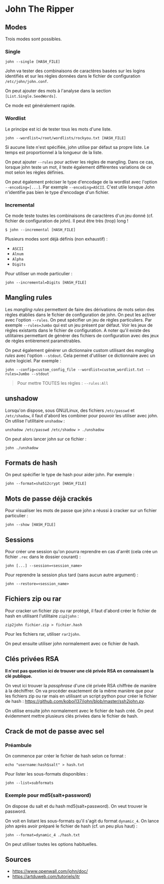 # John The Ripper

## Modes

Trois modes sont possibles.

### Single

```
john --single [HASH_FILE]
```

John va tester des combinaisons de caractères basées sur les logins identifiés
et sur les règles données dans le fichier de configuration
`/etc/john/john.conf`.

On peut ajouter des mots à l'analyse dans la section `[List.Single.SeedWords]`.

Ce mode est généralement rapide.

### Wordlist

Le principe est ici de tester tous les mots d'une liste.
```
john --wordlist=/root/wordlists/rockyou.txt [HASH_FILE]
```

Si aucune liste n'est spécifiée, john utilise par défaut sa propre liste.
Le temps est proportionnel à la longueur de la liste.

On peut ajouter `--rules` pour activer les règles de mangling. Dans ce cas,
lorsque john teste un mot, il teste également différentes variations de ce mot
selon les règles définies.

On peut également préciser le type d'encodage de la wordlist avec l'option
`--encoding=[...]`. Par exemple `--encoding=ASCII`. C'est utile lorsque John
n'identifie pas bien le type d'encodage d'un fichier.

### Incremental

Ce mode teste toutes les combinaisons de caractères d'un jeu donné
(cf. fichier de configuration de john). Il peut être très (trop) long !
```
$ john --incremental [HASH_FILE]
```

Plusieurs modes sont déjà définis (non exhaustif) :

- `ASCII`
- `Alnum`
- `Alpha`
- `Digits`

Pour utiliser un mode particulier :
```
john --incremental=Digits [HASH_FILE]
```

## Mangling rules

Les *mangling rules* permettent de faire des dérivations de mots selon des
règles établies dans le fichier de configuration de john.
On peut les activer avec l'option `--rules`. On peut spécifier un jeu de
règles particuliers. Par exemple `--rules=Jumbo` qui est un jeu présent par
défaut.
Voir les jeux de règles existants dans le fichier de configuration.
A noter qu'il existe des utilitaires permettant de générer des fichiers de
configuration avec des jeux de règles entièrement paramétrables.

On peut également générer un dictionnaire custom utilisant des
*mangling rules* avec l'option `--stdout`. Cela permet d'utiliser ce
dictionnaire avec un autre logiciel. Par exemple :
```
john --config=custom_config_file --wordlist=custom_wordlist.txt --rules=Jumbo --stdout
```

> Pour mettre TOUTES les règles : `--rules:All`

## unshadow

Lorsqu'on dispose, sous GNU/Linux, des fichiers `/etc/passwd` et `/etc/shadow`,
il faut d'abord les combiner pour pouvoir les utiliser avec john. On utilise
l'utilitaire `unshadow` :
```
unshadow /etc/passwd /etc/shadow > ./unshadow
```

On peut alors lancer john sur ce fichier :
```
john ./unshadow
```

## Formats de hash

On peut spécifier le type de hash pour aider john. Par exemple :
```
john --format=sha512crypt [HASH_FILE]
```

## Mots de passe déjà crackés

Pour visualiser les mots de passe que john a réussi à cracker sur un fichier
particulier :
```
john --show [HASH_FILE]
```

## Sessions

Pour créer une session qu'on pourra reprendre en cas d'arrêt (cela crée un
fichier `.rec` dans le dossier courant) :
```
john [...] --session=<session_name>
```

Pour reprendre la session plus tard (sans aucun autre argument) :
```
john --restore=<session_name>
```

## Fichiers zip ou rar

Pour cracker un fichier zip ou rar protégé, il faut d'abord créer le fichier
de hash en utilisant l'utilitaire `zip2john` :
```
zip2john fichier.zip > fichier.hash
```
Pour les fichiers rar, utiliser `rar2john`.

On peut ensuite utiliser john normalement avec ce fichier de hash.

## Clés privées RSA

**Il n'est pas question ici de trouver une clé privée RSA en connaissant la clé publique.**

On veut ici trouver la *passphrase* d'une clé privée RSA chiffrée de manière
à la déchiffrer. On va procéder exactement de la même manière que pour les
fichiers zip ou rar mais en utilisant un script python pour créer le fichier
de hash : <https://github.com/koboi137/john/blob/master/ssh2john.py>.

On utilise ensuite john normalement avec le fichier de hash créé. On peut
évidemment mettre plusieurs clés privées dans le fichier de hash.

## Crack de mot de passe avec sel

### Préambule

On commence par créer le fichier de hash selon ce format :
```
echo "username:hash$salt" > hash.txt
```

Pour lister les sous-formats disponibles :
```
john --list=subformats
```

### Exemple pour md5(salt+password)

On dispose du salt et du hash md5(salt+password). On veut trouver le password.

On voit en listant les sous-formats qu'il s'agit du format `dynamic_4`.
On lance john après avoir préparé le fichier de hash (cf. un peu plus haut) :
```
john --format=dynamic_4 ./hash.txt
```

On peut utiliser toutes les options habituelles.

## Sources

* <https://www.openwall.com/john/doc/>
* <https://artduweb.com/tutoriels/jtr>
